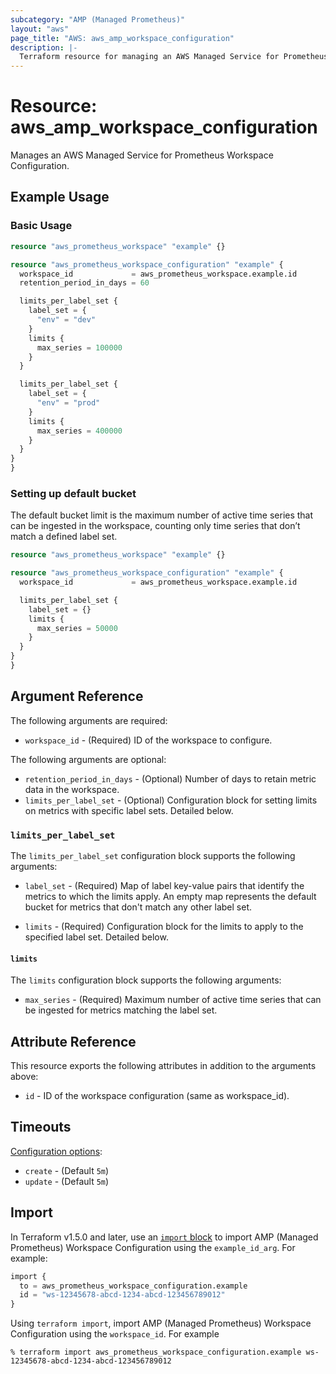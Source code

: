 ```yaml
---
subcategory: "AMP (Managed Prometheus)"
layout: "aws"
page_title: "AWS: aws_amp_workspace_configuration"
description: |-
  Terraform resource for managing an AWS Managed Service for Prometheus Workspace Configuration.
---
```

# Resource: aws_amp_workspace_configuration

Manages an AWS Managed Service for Prometheus Workspace Configuration.

## Example Usage

### Basic Usage

```terraform
resource "aws_prometheus_workspace" "example" {}

resource "aws_prometheus_workspace_configuration" "example" {
  workspace_id             = aws_prometheus_workspace.example.id
  retention_period_in_days = 60

  limits_per_label_set {
    label_set = {
      "env" = "dev"
    }
    limits {
      max_series = 100000
    }
  }

  limits_per_label_set {
    label_set = {
      "env" = "prod"
    }
    limits {
      max_series = 400000
    }
  }
}
}
```

### Setting up default bucket

The default bucket limit is the maximum number of active time series that can be
ingested in the workspace, counting only time series that don’t match a defined
label set.

```terraform
resource "aws_prometheus_workspace" "example" {}

resource "aws_prometheus_workspace_configuration" "example" {
  workspace_id             = aws_prometheus_workspace.example.id

  limits_per_label_set {
    label_set = {}
    limits {
      max_series = 50000
    }
  }
}
}
```

## Argument Reference

The following arguments are required:

* `workspace_id` - (Required) ID of the workspace to configure.

The following arguments are optional:

* `retention_period_in_days` - (Optional) Number of days to retain metric data in the workspace.
* `limits_per_label_set` - (Optional) Configuration block for setting limits on metrics with specific label sets. Detailed below.

### `limits_per_label_set`

The `limits_per_label_set` configuration block supports the following arguments:

* `label_set` - (Required) Map of label key-value pairs that identify the metrics to which the limits apply. An empty map represents the default bucket for metrics that don't match any other label set.

* `limits` - (Required) Configuration block for the limits to apply to the specified label set. Detailed below.

#### `limits`

The `limits` configuration block supports the following arguments:

* `max_series` - (Required) Maximum number of active time series that can be ingested for metrics matching the label set.

## Attribute Reference

This resource exports the following attributes in addition to the arguments above:

* `id` - ID of the workspace configuration (same as workspace_id).

## Timeouts

[Configuration options](https://developer.hashicorp.com/terraform/language/resources/syntax#operation-timeouts):

* `create` - (Default `5m`)
* `update` - (Default `5m`)

## Import

In Terraform v1.5.0 and later, use an [`import` block](https://developer.hashicorp.com/terraform/language/import) to import AMP (Managed Prometheus) Workspace Configuration using the `example_id_arg`. For example:

```terraform
import {
  to = aws_prometheus_workspace_configuration.example
  id = "ws-12345678-abcd-1234-abcd-123456789012"
}
```

Using `terraform import`, import AMP (Managed Prometheus) Workspace Configuration using the `workspace_id`. For example

```console
% terraform import aws_prometheus_workspace_configuration.example ws-12345678-abcd-1234-abcd-123456789012
```
